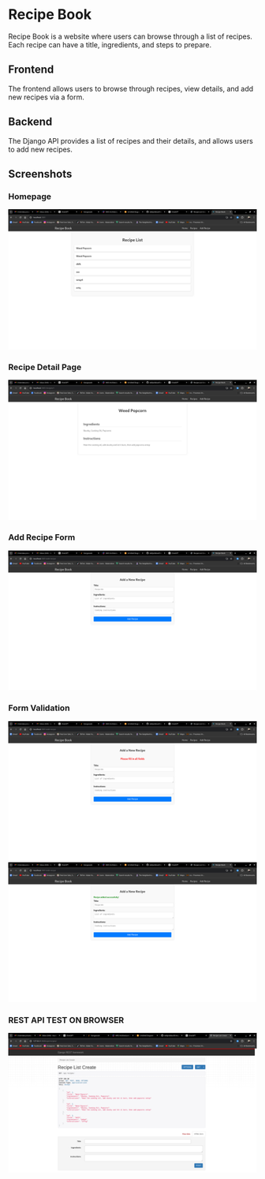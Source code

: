 # Recipe Book

Recipe Book is a website where users can browse through a list of recipes. Each recipe can have a title, ingredients, and steps to prepare.

## Frontend

The frontend allows users to browse through recipes, view details, and add new recipes via a form.

## Backend

The Django API provides a list of recipes and their details, and allows users to add new recipes.

## Screenshots

### Homepage
![Homepage](screenshots/homepage.png)

### Recipe Detail Page
![Recipe Detail](screenshots/details.png)

### Add Recipe Form
![Add Recipe](screenshots/add-recipe.png)

### Form Validation
![Add Recipe](screenshots/validations.png)
![Add Recipe](screenshots/add-recipe-success.png)

### REST API TEST ON BROWSER
![Add Recipe](screenshots/rest-api-test.png)


